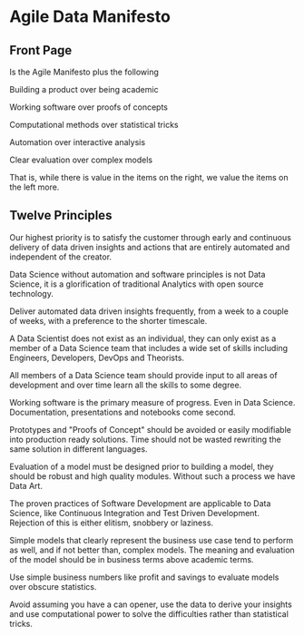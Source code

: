 # Agile Data Manifesto

## Front Page

Is the Agile Manifesto plus the following

Building a product over being academic

Working software over proofs of concepts

Computational methods over statistical tricks

Automation over interactive analysis

Clear evaluation over complex models

That is, while there is value in the items on
the right, we value the items on the left more.

## Twelve Principles



Our highest priority is to satisfy the customer
through early and continuous delivery of data driven
insights and actions that are entirely automated and
independent of the creator.

Data Science without automation and software principles is
not Data Science, it is a glorification of traditional Analytics with
open source technology.

Deliver automated data driven insights frequently, from a
week to a couple of weeks, with a 
preference to the shorter timescale.

A Data Scientist does not exist as an individual, they can only
exist as a member of a Data Science team that includes a wide set
of skills including Engineers, Developers, DevOps and Theorists.

All members of a Data Science team should
provide input to all areas of development and over
time learn all the skills to some degree.

Working software is the primary measure of progress.
Even in Data Science. Documentation, presentations and notebooks
come second.

Prototypes and "Proofs of Concept" should be avoided or
easily modifiable into production ready solutions.  Time should
not be wasted rewriting the same solution in different languages.

Evaluation of a model must be designed prior to building a model, they should be robust and high quality modules.  Without such a process we have Data Art.

The proven practices of Software Development are
applicable to Data Science, like Continuous Integration and
Test Driven Development. Rejection of this is either elitism, snobbery or laziness.

Simple models that clearly represent the business use case tend
to perform as well, and if not better than, complex models. The meaning and evaluation of the model should be in business terms above academic terms.

Use simple business numbers like profit and savings to evaluate models
over obscure statistics.

Avoid assuming you have a can opener, use the data to derive your insights
and use computational power to solve the difficulties rather than statistical tricks.


